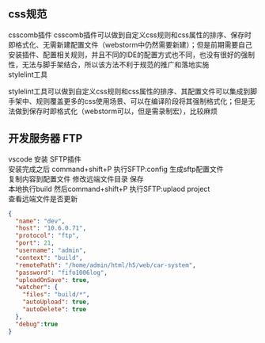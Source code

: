 <!-- TODO -->
## css规范  
csscomb插件 
csscomb插件可以做到自定义css规则和css属性的排序、保存时即格式化、无需新建配置文件（webstorm中仍然需要新建）；但是前期需要自己安装插件、配置相关规则，并且不同的IDE的配置方式也不同，也没有很好的强制性，无法与脚手架结合，所以该方法不利于规范的推广和落地实施   
stylelint工具  

stylelint工具可以做到自定义css规则和css属性的排序、其配置文件可以集成到脚手架中、规则覆盖更多的css使用场景、可以在编译阶段将其强制格式化；但是无法做到保存时即格式化（webstorm可以，但是需录制宏），比较麻烦  

## 开发服务器 FTP  
vscode 安装 SFTP插件  
安装完成之后 command+shift+P 执行SFTP:config 生成sftp配置文件  
复制内容到配置文件 修改远端文件目录 保存    
本地执行build 然后command+shift+P 执行SFTP:uplaod project  
查看远端文件是否更新  

```json
{
  "name": "dev",
  "host": "10.6.0.71",
  "protocol": "ftp",
  "port": 21,
  "username": "admin",
  "context": "build",
  "remotePath": "/home/admin/html/h5/web/car-system",
  "password": "fifo1006log", 
  "uploadOnSave": true,
  "watcher": {
    "files": "build/*",
    "autoUpload": true,
    "autoDelete": true
  },
  "debug":true
}
```